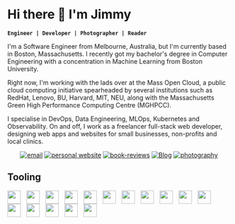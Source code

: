 # Hi there 👋 I'm Jimmy 

**`Engineer | Developer | Photographer | Reader `**

I'm a Software Engineer from Melbourne, Australia, but I'm currently based in Boston, Massachusetts. I recently got my bachelor's degree in Computer Engineering with a concentration in Machine Learning from Boston University. 

Right now, I'm working with the lads over at the Mass Open Cloud, a public cloud computing initiative spearheaded by several institutions such as RedHat, Lenovo, BU, Harvard, MIT, NEU, along with the Massachusetts Green High Performance Computing Centre (MGHPCC).

I specialise in DevOps, Data Engineering, MLOps, Kubernetes and Observability. On and off, I work as a freelancer full-stack web developer, designing web apps and websites for small businesses, non-profits and local clinics.

<p align="center">
  <a href="mailto:suij2003@gmail.com">
    <img alt="email" title="Email me" src="https://custom-icon-badges.demolab.com/badge/-suij2003@gmaill.com-red?style=for-the-badge&logo=mention&logoColor=white"/></a>
  <a href="https://www.jimmysway.com/">
    <img alt="personal website" title="Personal Website" src="https://custom-icon-badges.demolab.com/badge/-Personal%20Website-teal?style=for-the-badge&logo=Website&logoColor=white"/></a> 
  <a href="https://www.jimmysway.com/books">
    <img alt="book-reviews" title="Book Reviews" src="https://custom-icon-badges.demolab.com/badge/-Book%20Reviews-purple?style=for-the-badge&logo=book&logoSource=feather&logoColor=white"/></a> 
  <a href="https://www.jimmysway.com/blog">
    <img alt="Blog" title="Blog" src="https://custom-icon-badges.demolab.com/badge/-Blog-green?style=for-the-badge&logo=note&logoSource=feather&logoColor=white"/></a> 
  <a href="https://photography.jimmysway.com/">
    <img alt="photography" title="Photography" src="https://custom-icon-badges.demolab.com/badge/-Photography-orange?style=for-the-badge&logoSource=feather&logo=Camera&logoColor=white"/></a> 
</p>

## Tooling

<img align="left" width="30px" style="padding-right:10px;" src="https://cdn.jsdelivr.net/gh/devicons/devicon@latest/icons/python/python-original-wordmark.svg" />
<img align="left" width="30px" style="padding-right:10px;" src="https://cdn.jsdelivr.net/gh/devicons/devicon@latest/icons/kubernetes/kubernetes-original.svg" />
<img align="left" width="30px" style="padding-right:10px;" src="https://cdn.jsdelivr.net/gh/devicons/devicon@latest/icons/git/git-original.svg" />
<img align="left" width="30px" style="padding-right:10px;" src="https://cdn.jsdelivr.net/gh/devicons/devicon@latest/icons/java/java-original.svg" />
<img align="left" width="30px" style="padding-right:10px;" src="https://cdn.jsdelivr.net/gh/devicons/devicon@latest/icons/prometheus/prometheus-original.svg" />
<img align="left" width="30px" style="padding-right:10px;" src="https://cdn.jsdelivr.net/gh/devicons/devicon@latest/icons/docker/docker-original.svg" />
<img align="left" width="30px" style="padding-right:10px;" src="https://cdn.jsdelivr.net/gh/devicons/devicon@latest/icons/linux/linux-original.svg" />
<img align="left" width="30px" style="padding-right:10px;" src="https://cdn.jsdelivr.net/gh/devicons/devicon@latest/icons/grafana/grafana-original.svg" />
<img align="left" width="30px" style="padding-right:10px;" src="https://cdn.jsdelivr.net/gh/devicons/devicon@latest/icons/opentelemetry/opentelemetry-original.svg" />
<img align="left" width="30px" style="padding-right:10px;" src="https://cdn.jsdelivr.net/gh/devicons/devicon@latest/icons/svelte/svelte-original.svg" />
<img align="left" width="30px" style="padding-right:10px;" src="https://cdn.jsdelivr.net/gh/devicons/devicon@latest/icons/react/react-original.svg" />
<img align="left" width="30px" style="padding-right:10px;" src="https://cdn.jsdelivr.net/gh/devicons/devicon@latest/icons/nodejs/nodejs-original-wordmark.svg" />
<img align="left" width="30px" style="padding-right:10px;" src="https://cdn.jsdelivr.net/gh/devicons/devicon@latest/icons/terraform/terraform-original.svg" />
<img align="left" width="30px" style="padding-right:10px;" src="https://cdn.jsdelivr.net/gh/devicons/devicon@latest/icons/ansible/ansible-original.svg" />
<img align="left" width="30px" style="padding-right:10px;" src="https://cdn.jsdelivr.net/gh/devicons/devicon@latest/icons/bash/bash-original.svg" />
<img align="left" width="30px" style="padding-right:10px;" src="https://cdn.jsdelivr.net/gh/devicons/devicon@latest/icons/javascript/javascript-original.svg" />
          
                    
<!--
**jimmysway/jimmysway** is a ✨ _special_ ✨ repository because its `README.md` (this file) appears on your GitHub profile.

Hi I
Here are some ideas to get you started:

- 🔭 I’m currently working on ...
- 🌱 I’m currently learning ...
- 👯 I’m looking to collaborate on ...
- 🤔 I’m looking for help with ...
- 💬 Ask me about ...
- 📫 How to reach me: ...
- 😄 Pronouns: ...
- ⚡ Fun fact: ...
-->

